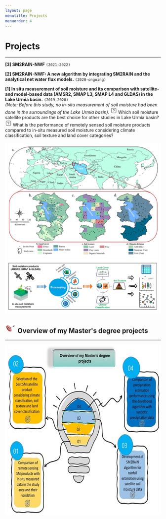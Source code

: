 ```yaml
---
layout: page
menutitle: Projects
menuorder: 4
---
```


# __Projects__
_________________________________________________________________________________________________________________________________________________________________________

__[3] SM2RAIN-NWF__ `(2021-2022)`


__[2] SM2RAIN-NWF: A new algorithm by integrating SM2RAIN and the analytical net water flux models.__ `(2020-ongoing)`

 


__[1] In situ measurement of soil moisture and its comparison with satellite- and model-based data (AMSR2, SMAP L3, SMAP L4 and GLDAS) in the Lake Urmia basin.__ `(2019-2020)`
<br/> *(Note: Before this study, no in-situ measurement of soil moisture had been done in the surroundings of the Lake Urmia basin).*
<img width="21" height="21" alt="question" src="/assets//question.png"> Which soil moisture satellite products are the best choice for other studies in Lake Urmia basin? <br/>
<img width="21" height="21" alt="question" src="/assets//question.png"> What is the performance of remotely sensed soil moisture products compared to in-situ measured soil moisture considering climate classification, soil texture and land cover categories?

<img width="550" alt="project01" src="/assets//project01.jpg">  <img width="520" src="/assets//workflow11.jpg" alt="workflow11"> 

## <img width="35" height="30" alt="Target" src="/assets//Target.png"> __Overview of my Master's degree projects__
________________________________________________________________________________________________________________________________________________________

<img width="550" height="550" alt="overview" src="/assets//overview.jpg">
